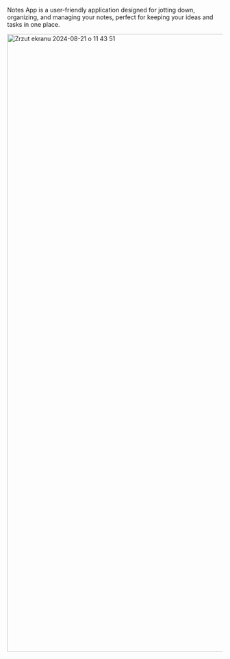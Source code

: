 Notes App is a user-friendly application designed for jotting down, organizing, and managing your notes, perfect for keeping your ideas and tasks in one place.

<img width="1440" alt="Zrzut ekranu 2024-08-21 o 11 43 51" src="https://github.com/user-attachments/assets/92152020-ca25-44aa-8814-de517f6b08fb">
